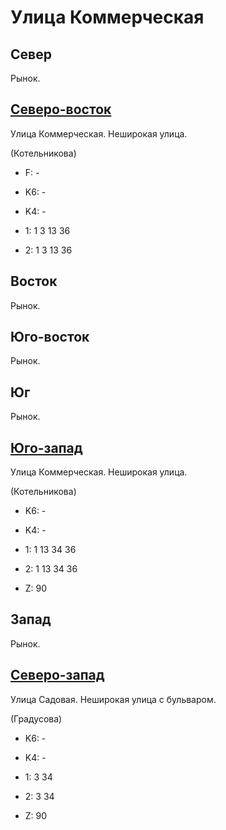 # Улица Коммерческая

## Север

Рынок.

## [Северо-восток](./10610095.md)

Улица Коммерческая.
Неширокая улица.

(Котельникова)

* F:    -

* K6:   -
* K4:   -
* 1:    1   3  13  36
* 2:    1   3  13  36

## Восток

Рынок.

## Юго-восток

Рынок.

## Юг

Рынок.

## [Юго-запад](./10605105.md)

Улица Коммерческая.
Неширокая улица.

(Котельникова)

* K6:   -
* K4:   -
* 1:    1   13  34  36
* 2:    1   13  34  36

* Z:    90

## Запад

Рынок.

## [Северо-запад](./10602100.md)

Улица Садовая.
Неширокая улица с бульваром.

(Градусова)

* K6:   -
* K4:   -
* 1:    3   34
* 2:    3   34

* Z:    90
